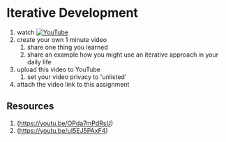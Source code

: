 # Iterative Development

1. watch [![YouTube](https://i.ytimg.com/vi/H0_yKBitO8M/default.jpg)](https://www.youtube.com/watch?v=H0_yKBitO8M)
2. create your own 1 minute video 
	1. share one thing you learned
	1. share an example how you might use an iterative approach in your daily life
3. upload this video to YouTube
	1. set your video privacy to 'unlisted'
4. attach the video link to this assignment

## Resources
1. (https://youtu.be/OPda7mPdRsU)
1. (https://youtu.be/uI5EJ5PAxF4)